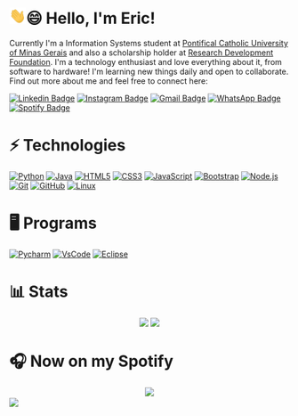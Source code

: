 # <img src="https://raw.githubusercontent.com/ericstefano/ericstefano/master/wave.gif" width="30px">😄 Hello, I'm Eric!

Currently I'm a Information Systems student at [Pontifical Catholic University of Minas Gerais](https://www.pucminas.br/) and also a scholarship holder at [Research Development Foundation](https://www.fundep.ufmg.br/). I'm a technology enthusiast and love everything about it, from software to hardware! I'm learning new things daily and open to collaborate. Find out more about me and feel free to connect here:

[![Linkedin Badge](https://img.shields.io/badge/-ericstefano-blue?style=for-the-badge&logo=Linkedin&logoColor=white&link=https://www.linkedin.com/in/ericstefano/)](https://www.linkedin.com/in/ericstefano/)
[![Instagram Badge](https://img.shields.io/badge/-stefano.eric-c13584?style=for-the-badge&logo=instagram&logoColor=white&link=https://www.instagram.com/stefano.eric/)](https://www.instagram.com/stefano.eric/)
[![Gmail Badge](https://img.shields.io/badge/-ericstefano12@gmail.com-c14438?style=for-the-badge&logo=Gmail&logoColor=white&link=mailto:ericstefano12@gmail.com)](mailto:ericstefano12@gmail.com)
[![WhatsApp Badge](https://img.shields.io/badge/-+55_31_98983--4821-25D366?style=for-the-badge&logo=WhatsApp&logoColor=white&link=https://api.whatsapp.com/send?phone=5531989834821&text=Ol%C3%A1%20Eric%2C%20eu%20vi%20o%20seu%20perfil%20no%20Github!%20%F0%9F%98%81%0A%0AHello%20Eric%2C%20I%20saw%20your%20profile%20at%20Github!%20%F0%9F%98%81)](https://api.whatsapp.com/send?phone=5531989834821&text=Ol%C3%A1%20Eric%2C%20eu%20vi%20o%20seu%20perfil%20no%20Github!%20%F0%9F%98%81%0A%0AHello%20Eric%2C%20I%20saw%20your%20profile%20at%20Github!%20%F0%9F%98%81)
[![Spotify Badge](https://img.shields.io/badge/-Eric_Stefano-1DB954?style=for-the-badge&logo=Spotify&logoColor=white&link=https://open.spotify.com/user/sfmklyay1rm9kgsz30wg7d7lu)](https://open.spotify.com/user/sfmklyay1rm9kgsz30wg7d7lu)

# ⚡ Technologies
[![Python](https://img.shields.io/badge/-Python-306998?style=for-the-badge&logo=Python&logoColor=white)](https://www.python.org/)
[![Java](https://img.shields.io/badge/-Java-f89820?style=for-the-badge&logo=Java&logoColor=white)](https://www.java.com/)
[![HTML5](https://img.shields.io/badge/-HTML5-E34F26?style=for-the-badge&logo=html5&logoColor=white)](https://www.w3.org/html/)
[![CSS3](https://img.shields.io/badge/-CSS3-264de4?style=for-the-badge&logo=css3)](https://www.w3.org/Style/CSS/)
[![JavaScript](https://img.shields.io/badge/-JavaScript-black?style=for-the-badge&logo=JavaScript&logoColor=f0db4f)](https://www.w3.org/standards/webdesign/script.html)
[![Bootstrap](https://img.shields.io/badge/-Bootstrap-563d7c?style=for-the-badge&logo=bootstrap&logoColor=white)](https://getbootstrap.com/)
[![Node.js](https://img.shields.io/badge/-Nodejs-68a063?style=for-the-badge&logo=Node.js&logoColor=white)](https://nodejs.org/)
[![Git](https://img.shields.io/badge/-Git-f1502f?style=for-the-badge&logo=git&logoColor=white)](https://git-scm.com/)
[![GitHub](https://img.shields.io/badge/-GitHub-181717?style=for-the-badge&logo=github)](https://github.com/ericstefano)
[![Linux](https://img.shields.io/badge/-GNU/Linux-darkgray?style=for-the-badge&logo=Linux&logoColor=white)](https://www.gnu.org/gnu/linux-and-gnu.html)


# 🖥️ Programs
[![Pycharm](https://img.shields.io/badge/-Pycharm-green?style=for-the-badge&logo=Pycharm&logoColor=white)](https://www.jetbrains.com/pycharm/)
[![VsCode](https://img.shields.io/badge/-vscode-0078d7?style=for-the-badge&logo=Visual-Studio-Code&logoColor=white)](https://code.visualstudio.com/)
[![Eclipse](https://img.shields.io/badge/-Eclipse-2c2255?style=for-the-badge&logo=Eclipse&logoColor=white)](https://www.eclipse.org/downloads/)

# 📊 Stats
<div align="center">
    <img src="https://github-readme-stats.vercel.app/api?username=ericstefano&count_private=true&show_icons=true&include_all_commits=true&hide_border=true">
    <img src ="https://github-readme-stats.vercel.app/api/top-langs/?username=ericstefano&hide_border=true">
</div>
</div>

# 🎧 Now on my Spotify
<div align="center">
    <img src="https://spotify-github-profile.vercel.app/api/view?uid=sfmklyay1rm9kgsz30wg7d7lu&cover_image=true&theme=compact">
</div>

<img src="https://visitor-badge.laobi.icu/badge?page_id=ericstefano.ericstefano" width=100>


